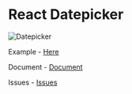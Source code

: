 # React Datepicker

![Datepicker](https://github.com/shinyj1991/react-datepicker/raw/main/package/public/readme-1.png)

Example - [Here](https://shinyongjun.com/react-datepicker/example)

Document - [Document](https://shinyongjun.com/react-datepicker/document)

Issues - [Issues](https://github.com/shinyj1991/react-datepicker/issues)
